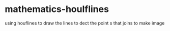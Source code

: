 # mathematics-houlflines
using houflines to draw the lines to dect the point s that joins to make image
